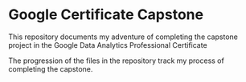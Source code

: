 # Google Certificate Capstone

This repository documents my adventure of completing the capstone project in the Google Data Analytics Professional Certificate

The progression of the files in the repository track my process of completing the capstone.
